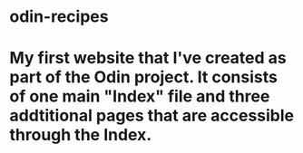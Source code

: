 # odin-recipes
# My first website that I've created as part of the Odin project. It consists of one main "Index" file and three addtitional pages that are accessible through the Index.

